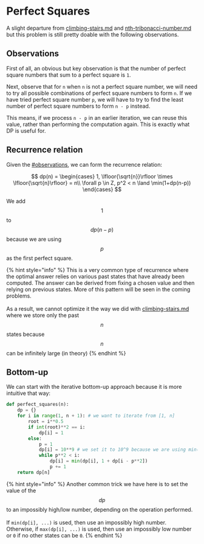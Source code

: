 # Perfect Squares

A slight departure from [climbing-stairs.md](climbing-stairs.md "mention") and [nth-tribonacci-number.md](nth-tribonacci-number.md "mention") but this problem is still pretty doable with the following observations.

## Observations

First of all, an obvious but key observation is that the number of perfect square numbers that sum to a perfect square is `1`.

Next, observe that for `n` when `n` is not a perfect square number, we will need to try all possible combinations of perfect square numbers to form `n`. If we have tried perfect square number `p`, we will have to try to find the least number of perfect square numbers to form `n - p` instead.

This means, if we process `n - p` in an earlier iteration, we can reuse this value, rather than performing the computation again. This is exactly what DP is useful for.

## Recurrence relation

Given the [#observations](perfect-squares.md#observations "mention"), we can form the recurrence relation:

$$
dp(n) = \begin{cases}
1, \lfloor{\sqrt{n}}\rfloor \times \lfloor{\sqrt{n}\rfloor} = n\\
\forall p \in Z, p^2 < n \land \min(1+dp(n-p))
\end{cases}
$$

We add $$1$$ to $$dp(n-p)$$ because we are using $$p$$ as the first perfect square.

{% hint style="info" %}
This is a very common type of recurrence where the optimal answer relies on various past states that have already been computed. The answer can be derived from fixing a chosen value and then relying on previous states. More of this pattern will be seen in the coming problems.\
\
As a result, we cannot optimize it the way we did with [climbing-stairs.md](climbing-stairs.md "mention") where we store only the past $$n$$ states because $$n$$ can be infinitely large (in theory)
{% endhint %}

## Bottom-up

We can start with the iterative bottom-up approach because it is more intuitive that way:

```python
def perfect_squares(n):
    dp = {}
    for i in range(1, n + 1): # we want to iterate from [1, n]
        root = i**0.5
        if int(root)**2 == i:
            dp[i] = 1
        else:
            p = 1
            dp[i] = 10**9 # we set it to 10^9 because we are using min()
            while p**2 < i:
                dp[i] = min(dp[i], 1 + dp[i - p**2])
                p += 1
    return dp[n]
```

{% hint style="info" %}
Another common trick we have here is to set the value of the $$dp$$ to an impossibly high/low number, depending on the operation performed.\
\
If `min(dp[i], ...)` is used, then use an impossibly high number.\
Otherwise, if `max(dp[i], ...)` is used, then use an impossibly low number or `0` if no other states can be `0`.
{% endhint %}
